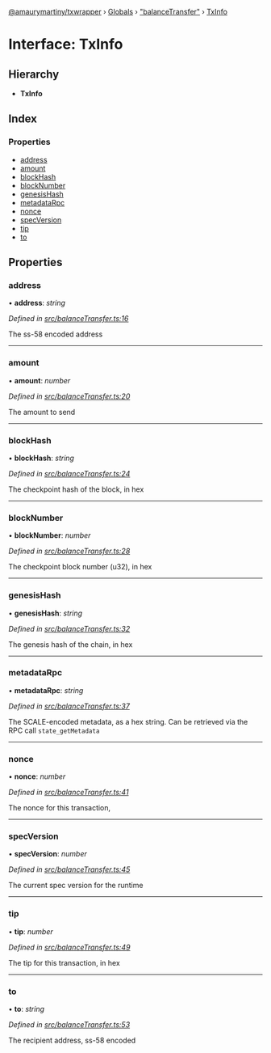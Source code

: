 [@amaurymartiny/txwrapper](../README.md) › [Globals](../globals.md) › ["balanceTransfer"](../modules/_balancetransfer_.md) › [TxInfo](_balancetransfer_.txinfo.md)

# Interface: TxInfo

## Hierarchy

* **TxInfo**

## Index

### Properties

* [address](_balancetransfer_.txinfo.md#address)
* [amount](_balancetransfer_.txinfo.md#amount)
* [blockHash](_balancetransfer_.txinfo.md#blockhash)
* [blockNumber](_balancetransfer_.txinfo.md#blocknumber)
* [genesisHash](_balancetransfer_.txinfo.md#genesishash)
* [metadataRpc](_balancetransfer_.txinfo.md#metadatarpc)
* [nonce](_balancetransfer_.txinfo.md#nonce)
* [specVersion](_balancetransfer_.txinfo.md#specversion)
* [tip](_balancetransfer_.txinfo.md#tip)
* [to](_balancetransfer_.txinfo.md#to)

## Properties

###  address

• **address**: *string*

*Defined in [src/balanceTransfer.ts:16](https://github.com/amaurymartiny/polkadotjs-wrapper/blob/4ad0632/src/balanceTransfer.ts#L16)*

The ss-58 encoded address

___

###  amount

• **amount**: *number*

*Defined in [src/balanceTransfer.ts:20](https://github.com/amaurymartiny/polkadotjs-wrapper/blob/4ad0632/src/balanceTransfer.ts#L20)*

The amount to send

___

###  blockHash

• **blockHash**: *string*

*Defined in [src/balanceTransfer.ts:24](https://github.com/amaurymartiny/polkadotjs-wrapper/blob/4ad0632/src/balanceTransfer.ts#L24)*

The checkpoint hash of the block, in hex

___

###  blockNumber

• **blockNumber**: *number*

*Defined in [src/balanceTransfer.ts:28](https://github.com/amaurymartiny/polkadotjs-wrapper/blob/4ad0632/src/balanceTransfer.ts#L28)*

The checkpoint block number (u32), in hex

___

###  genesisHash

• **genesisHash**: *string*

*Defined in [src/balanceTransfer.ts:32](https://github.com/amaurymartiny/polkadotjs-wrapper/blob/4ad0632/src/balanceTransfer.ts#L32)*

The genesis hash of the chain, in hex

___

###  metadataRpc

• **metadataRpc**: *string*

*Defined in [src/balanceTransfer.ts:37](https://github.com/amaurymartiny/polkadotjs-wrapper/blob/4ad0632/src/balanceTransfer.ts#L37)*

The SCALE-encoded metadata, as a hex string. Can be retrieved via the RPC
call `state_getMetadata`

___

###  nonce

• **nonce**: *number*

*Defined in [src/balanceTransfer.ts:41](https://github.com/amaurymartiny/polkadotjs-wrapper/blob/4ad0632/src/balanceTransfer.ts#L41)*

The nonce for this transaction,

___

###  specVersion

• **specVersion**: *number*

*Defined in [src/balanceTransfer.ts:45](https://github.com/amaurymartiny/polkadotjs-wrapper/blob/4ad0632/src/balanceTransfer.ts#L45)*

The current spec version for the runtime

___

###  tip

• **tip**: *number*

*Defined in [src/balanceTransfer.ts:49](https://github.com/amaurymartiny/polkadotjs-wrapper/blob/4ad0632/src/balanceTransfer.ts#L49)*

The tip for this transaction, in hex

___

###  to

• **to**: *string*

*Defined in [src/balanceTransfer.ts:53](https://github.com/amaurymartiny/polkadotjs-wrapper/blob/4ad0632/src/balanceTransfer.ts#L53)*

The recipient address, ss-58 encoded
